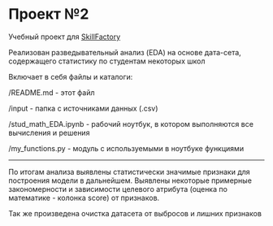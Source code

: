 # Проект №2
Учебный проект для [SkillFactory](https://skillfactory.ru/)

Реализован разведывательный анализ (EDA) на основе дата-сета, содержащего статистику по студентам некоторых школ

Включает в себя файлы и каталоги:

/README.md - этот файл

/input - папка с источниками данных (.csv)

/stud_math_EDA.ipynb - рабочий ноутбук, в котором выполняются все вычисления и решения

/my_functions.py - модуль с используемыми в ноутбуке функциями

***
По итогам анализа выявлены статистически значимые признаки для построения модели в дальнейшем.
Выявлены некоторые примерные закономерности и зависимости целевого атрибута (оценка по математике - колонка score) от признаков.

Так же произведена очистка датасета от выбросов и лишних признаков
